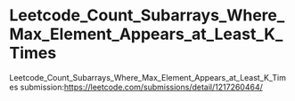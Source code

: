 # Leetcode_Count_Subarrays_Where_Max_Element_Appears_at_Least_K_Times
Leetcode_Count_Subarrays_Where_Max_Element_Appears_at_Least_K_Times
submission:https://leetcode.com/submissions/detail/1217260464/
